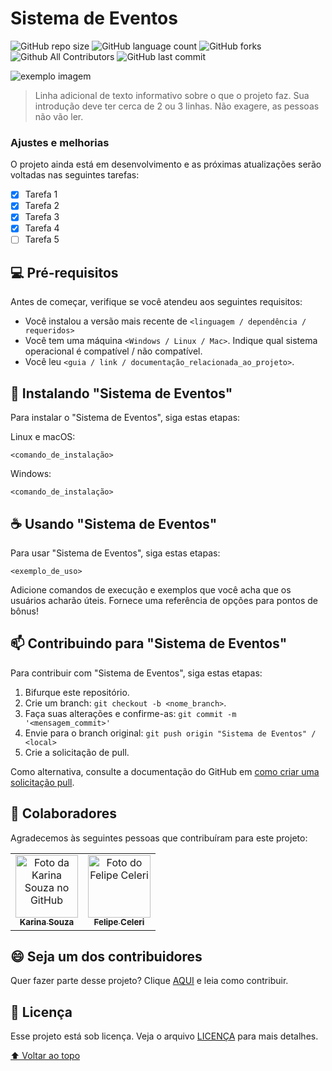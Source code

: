 # Sistema de Eventos

<!---Esses são exemplos. Veja https://shields.io para outras pessoas ou para personalizar este conjunto de escudos. Você pode querer incluir dependências, status do projeto e informações de licença aqui--->

![GitHub repo size](https://img.shields.io/github/repo-size/feceleri/eventos?style=for-the-badge)
![GitHub language count](https://img.shields.io/github/languages/count/feceleri/eventos?style=for-the-badge)
![GitHub forks](https://img.shields.io/github/forks/feceleri/eventos?style=for-the-badge)
![Github All Contributors](https://img.shields.io/github/license/feceleri/eventos?style=for-the-badge)
![GitHub last commit](https://img.shields.io/github/last-commit/feceleri/eventos?style=for-the-badge)

<img src="http://2.bp.blogspot.com/-hATZBZD4IoI/VX8TcMy3FrI/AAAAAAAAE0w/h3wRySsv_Fk/s400/Jaw_EN.gif" alt="exemplo imagem">

> Linha adicional de texto informativo sobre o que o projeto faz. Sua introdução deve ter cerca de 2 ou 3 linhas. Não exagere, as pessoas não vão ler.

### Ajustes e melhorias

O projeto ainda está em desenvolvimento e as próximas atualizações serão voltadas nas seguintes tarefas:

- [x] Tarefa 1
- [x] Tarefa 2
- [x] Tarefa 3
- [x] Tarefa 4
- [ ] Tarefa 5

## 💻 Pré-requisitos

Antes de começar, verifique se você atendeu aos seguintes requisitos:
<!---Estes são apenas requisitos de exemplo. Adicionar, duplicar ou remover conforme necessário--->
* Você instalou a versão mais recente de `<linguagem / dependência / requeridos>`
* Você tem uma máquina `<Windows / Linux / Mac>`. Indique qual sistema operacional é compatível / não compatível.
* Você leu `<guia / link / documentação_relacionada_ao_projeto>`.

## 🚀 Instalando "Sistema de Eventos"

Para instalar o "Sistema de Eventos", siga estas etapas:

Linux e macOS:
```
<comando_de_instalação>
```

Windows:
```
<comando_de_instalação>
```

## ☕ Usando "Sistema de Eventos"

Para usar "Sistema de Eventos", siga estas etapas:

```
<exemplo_de_uso>
```

Adicione comandos de execução e exemplos que você acha que os usuários acharão úteis. Fornece uma referência de opções para pontos de bônus!

## 📫 Contribuindo para "Sistema de Eventos"
<!---Se o seu README for longo ou se você tiver algum processo ou etapas específicas que deseja que os contribuidores sigam, considere a criação de um arquivo CONTRIBUTING.md separado--->
Para contribuir com "Sistema de Eventos", siga estas etapas:

1. Bifurque este repositório.
2. Crie um branch: `git checkout -b <nome_branch>`.
3. Faça suas alterações e confirme-as: `git commit -m '<mensagem_commit>'`
4. Envie para o branch original: `git push origin "Sistema de Eventos" / <local>`
5. Crie a solicitação de pull.

Como alternativa, consulte a documentação do GitHub em [como criar uma solicitação pull](https://help.github.com/en/github/collaborating-with-issues-and-pull-requests/creating-a-pull-request).

## 🤝 Colaboradores

Agradecemos às seguintes pessoas que contribuíram para este projeto:

<table>
  <tr>
    <td align="center">
      <a href="https://github.com/kah89">
        <img src="https://avatars.githubusercontent.com/u/61296703?v=4" width="100px;" alt="Foto da Karina Souza no GitHub"/><br>
        <sub>
          <b>Karina Souza</b>
        </sub>
      </a>
    </td>
    <td align="center">
      <a href="https://github.com/feceleri/">
        <img src="https://avatars.githubusercontent.com/u/25962905?s=400&u=badb196a457543d9007713b19ce9bde9c57bd2c2&v=4" width="100px;" alt="Foto do Felipe Celeri"/><br>
        <sub>
          <b>Felipe Celeri</b>
        </sub>
      </a>
    </td>
   
  </tr>
</table>


## 😄 Seja um dos contribuidores<br>

Quer fazer parte desse projeto? Clique [AQUI](CONTRIBUTING.md) e leia como contribuir.

## 📝 Licença

Esse projeto está sob licença. Veja o arquivo [LICENÇA](LICENSE) para mais detalhes.

[⬆ Voltar ao topo](#nome-do-projeto)<br>